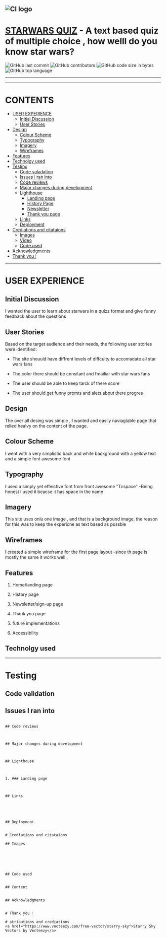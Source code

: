 ![CI logo](https://codeinstitute.s3.amazonaws.com/fullstack/ci_logo_small.png)
---


# [STARWARS QUIZ](https://benjamin-riordan.github.io/pp2-how-well-do-you-know-star-wars/) -  A text based quiz of multiple choice , how welll do you know star wars?

![GitHub last commit](https://img.shields.io/github/last-commit/Benjamin-Riordan/pp2-how-well-do-you-know-star-wars?style=for-the-badge) ![GitHub contributors](https://img.shields.io/github/contributors/Benjamin-Riordan/pp2-how-well-do-you-know-star-wars?style=for-the-badge)   ![GitHub code size in bytes](https://img.shields.io/github/languages/code-size/Benjamin-Riordan/pp2-how-well-do-you-know-star-wars?style=for-the-badge)   ![GitHub top language](https://img.shields.io/github/languages/top/Benjamin-Riordan/pp2-how-well-do-you-know-star-wars?style=for-the-badge)

---
---
# CONTENTS



* [USER EXPERIENCE](#USEREXPERIENCE)
    * [Initial Discussion](#Initialdiscussion)
    * [User Stories](#Userstories)
* [Design](#Design)
	* [Colour Scheme](#Colourscheme)
	* [Typography](#Typography)
	* [Imagery](#Imagery)
	* [Wireframes](#Wireframes)
* [Features](#Features)
* [Technolgy used ](#Technolgyused)
* [Testing](#Testing)
	* [Code valadation ](#Codevaladation)
	* [Issues I ran into ](#Issuesiraninto)
	* [Code reviews ](#Codereviews)
	* [Major changes during development](#Majorchnagesduringdevelopment)
	* [Lighthouse](#Lighthouse)
		* [Landing page](#Landingpage)
		* [History Page](#Historypage)
		* [Newsletter](#Newsletter)
		* [Thank you page](#Thankyoupage)
	* [Links](#Links)
    * [Deployment](#Deployment)
* [Crediations and citataions](#Crediationsandcitataions)
	* [Images ](#Images)
	* [Video](#Video)
	* [Code used ](#Codeused)
* [Acknowledgments](#Acknowledgments)
* [Thank you !](#Thankyou!)

    

___

# USER EXPERIENCE

## Initial Discussion
I wanted the user to learn about starwars in a quizz format and give funny feedback about the questions 

## User Stories
Based on the target audience and their needs, the following user stories were identified:

* The site shouuld have diffrent levels of diffculty to accomadate all star wars fans 

* The color there should be consitant and fmailiar with star wars fans

* The user should be able to keep tarck of there score

* The user should get funny promts and alets about there progres

## Design

The over all desing was simple , I wanted and easily naviagtable page that relied healvy on the content of the page. 

## Colour Scheme

I went with a very simplistic back and white background with a yellow text and a simple font awesome font


## Typography

I used a simply yet effeictive font from front awesome "Trispace" -Being honest i used it beacse it has space in the name


## Imagery
This site uses onlu one image , and that is a background image, the reason for this was to keep the expericne as text based as possble


## Wireframes
I created a simple wireframe for the first page layout -since th page is mostly the same it works well ,


## Features


1. Home/landing page


2. History page


3. Newsletter/sign-up page


4. Thank you page


5. future implementations 


6. Accessibility

## Technolgy used 


---
# Testing



## Code validation 




## Issues I ran into 

```

## Code reviews 



## Major changes during development



## Lighthouse 



1. ### Landing page



## Links





## Deployment


# Crediations and citataions

## Images 






## Code used 


## Content 


## Acknowledgments


# Thank you !

# atributions and crediations 
<a href="https://www.vecteezy.com/free-vector/starry-sky">Starry Sky Vectors by Vecteezy</a>